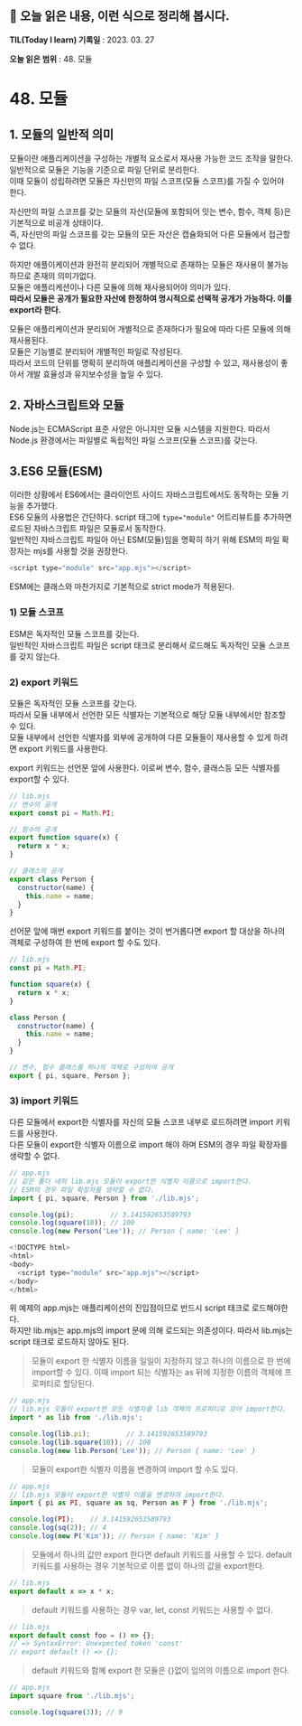 ## 📕 오늘 읽은 내용, 이런 식으로 정리해 봅시다.

**TIL(Today I learn) 기록일** : 2023. 03. 27

**오늘 읽은 범위** : 48. 모듈

# 48. 모듈

## 1. 모듈의 일반적 의미

모듈이란 애플리케이션을 구성하는 개별적 요소로서 재사용 가능한 코드 조작을 말한다.   
일반적으로 모듈은 기능을 기준으로 파일 단위로 분리한다.    
이때 모듈이 성립하려면 모듈은 자신만의 파일 스코프(모듈 스코프)를 가질 수 있어야 한다.    
    
자신만의 파일 스코프를 갖는 모듈의 자산(모듈에 포함되어 잇는 변수, 함수, 객체 등)은 기본적으로 비공개 상태이다.    
즉, 자신만의 파일 스코프를 갖는 모듈의 모든 자산은 캡슐화되어 다른 모듈에서 접근할 수 없다.    
    
하지만 애플이케이션과 완전히 분리되어 개별적으로 존재하는 모듈은 재사용이 불가능하므로 존재의 의미가없다.    
모듈은 애플리케션이나 다른 모듈에 의해 재사용되어야 의미가 있다.   
**따라서 모듈은 공개가 필요한 자산에 한정하여 명시적으로 선택적 공개가 가능하다. 이를 export라 한다.**    
    
모듈은 애플리케이션과 분리되어 개별적으로 존재하다가 필요에 따라 다른 모듈에 의해 재사용된다.    
모듈은 기능별로 분리되어 개별적인 파일로 작성된다.    
따라서 코드의 단위를 명확히 분리하여 애플리케이션을 구성할 수 있고, 재사용성이 좋아서 개발 효율성과 유지보수성을 높일 수 있다.    

    
## 2. 자바스크립트와 모듈    

Node.js는 ECMAScript 표준 사양은 아니지만 모듈 시스템을 지원한다. 따라서 Node.js 환경에서는 파일별로 독립적인 파일 스코프(모듈 스코프)를 갖는다.    
    
## 3.ES6 모듈(ESM)

이러한 상황에서 ES6에서는 클라이언트 사이드 자바스크립트에서도 동작하는 모듈 기능을 추가했다.    
ES6 모듈의 사용법은 간단하다. script 태그에 `type="module"` 어트리뷰트를 추가하면 로드된 자바스크립트 파일은 모듈로서 동작한다.    
일반적인 자바스크립트 파일아 아닌 ESM(모듈)임을 명확히 하기 위해 ESM의 파일 확장자는 mjs를 사용할 것을 권장한다.   
```js
<script type="module" src="app.mjs"></script>
```
ESM에는 클래스와 마찬가지로 기본적으로 strict mode가 적용된다.   
    
### 1) 모듈 스코프
ESM은 독자적인 모듈 스코프를 갖는다.    
일반적인 자바스크립트 파일은 script 태크로 분리해서 로드해도 독자적인 모듈 스코프를 갖지 않는다.   
    
### 2) export 키워드
모듈은 독자적인 모듈 스코프를 갖는다.    
따라서 모듈 내부에서 선언한 모든 식별자는 기본적으로 해당 모듈 내부에서만 참조할 수 있다.    
모듈 내부에서 선언한 식별자를 외부에 공개하여 다른 모듈들이 재사용할 수 있게 하려면 export 키워드를 사용한다.   
    
export 키워드는 선언문 앞에 사용한다. 이로써 변수, 함수, 클래스등 모든 식별자를 export할 수 있다.   
```js
// lib.mjs
// 변수의 공개
export const pi = Math.PI;

// 함수의 공개
export function square(x) {
  return x * x;
}

// 클래스의 공개
export class Person {
  constructor(name) {
    this.name = name;
  }
}
```

선어문 앞에 매번 export 키워드를 붙이는 것이 번거롭다면 export 할 대상을 하나의 객체로 구성하여 한 번에 export 할 수도 있다.   
```js
// lib.mjs
const pi = Math.PI;

function square(x) {
  return x * x;
}

class Person {
  constructor(name) {
    this.name = name;
  }
}

// 변수, 함수 클래스를 하나의 객체로 구성하여 공개
export { pi, square, Person };
```

### 3) import 키워드
   
다른 모듈에서 export한 식별자를 자신의 모듈 스코프 내부로 로드하려면 import 키워드를 사용한다.   
다른 모듈이 export한 식별자 이름으로 import 해야 하며 ESM의 경우 파일 확장자를 생략할 수 없다.   
    
```js
// app.mjs
// 같은 폴더 내의 lib.mjs 모듈이 export한 식별자 이름으로 import한다.
// ESM의 경우 파일 확장자를 생략할 수 없다.
import { pi, square, Person } from './lib.mjs';

console.log(pi);         // 3.141592653589793
console.log(square(10)); // 100
console.log(new Person('Lee')); // Person { name: 'Lee' }
```

```js
<!DOCTYPE html>
<html>
<body>
  <script type="module" src="app.mjs"></script>
</body>
</html>

```
위 예제의 app.mjs는 애플리케이션의 진입점이므로 반드시 script 태크로 로드해야한다.   
하지만 lib.mjs는 app.mjs의 import 문에 의해 로드되는 의존성이다. 따라서 lib.mjs는 script 태크로 로드하지 않아도 된다.   
    
>모듈이 export 한 식별자 이름을 일일이 지정하지 않고 하나의 이름으로 한 번에 import할 수 있다. 이때 import 되는 식별자는 as 뒤에 지정한 이름의 객체에 프로퍼티로 할당된다.   
```js
// app.mjs
// lib.mjs 모듈이 export한 모든 식별자를 lib 객체의 프로퍼티로 모아 import한다.
import * as lib from './lib.mjs';

console.log(lib.pi);         // 3.141592653589793
console.log(lib.square(10)); // 100
console.log(new lib.Person('Lee')); // Person { name: 'Lee' }
```
>모듈이 export한 식별자 이름을 변경하여 import 할 수도 있다.   
```js
// app.mjs
// lib.mjs 모듈이 export한 식별자 이름을 변경하여 import한다.
import { pi as PI, square as sq, Person as P } from './lib.mjs';

console.log(PI);    // 3.141592653589793
console.log(sq(2)); // 4
console.log(new P('Kim')); // Person { name: 'Kim' }
```

    
>모듈에서 하나의 값만 export 한다면 default 키워드를 사용할 수 있다. default 키워드를 사용하는 경우 기본적으로 이름 없이 하나의 값을 export한다.   
```js
// lib.mjs
export default x => x * x;
```
>default 키워드를 사용하는 경우 var, let, const 키워드는 사용할 수 없다.   
```js
// lib.mjs
export default const foo = () => {};
// => SyntaxError: Unexpected token 'const'
// export default () => {};
```
   
>default 키워드와 함꼐 export 한 모듈은 {}없이 임의의 이름으로 import 한다.    
```js
// app.mjs
import square from './lib.mjs';

console.log(square(3)); // 9
```

